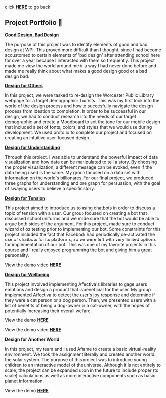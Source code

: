 click **[HERE](README.md)** to go back

## Project Portfolio 💼
**[Good Design, Bad Design](https://medium.com/@ilanazeldin/wpi-design-in-action-85e33b8efcc0 "Good Design, Bad Design")**

The purpose of this project was to identify elements of good and bad design at WPI. This proved more difficult than I thought, since I had become accustomed to certain elements of 'bad design' after attending school here for over a year because I interacted with them so frequently. This project made me view the world around me in a way I had never done before and made me really think about what makes a good design good or a bad design bad. 

**[Design for Others](https://medium.com/@ilanazeldin/designing-for-tourists-816e20fdb741 "Design for Others")**

In this project, we were tasked to re-design the Worcester Public Library webpage for a target demographic: Tourists. This was my first look into the world of the design process and how to succesfully navigate the design process from ideation to completion. In order to be successful in our design, we had to conduct research into the needs of our target demographic and create a Moodboard to set the tone for our mobile design that included a set of fonts, colors, and styles that we would use during development. We used proto.io to complete our project and focused on creating an intuitive user-focused design.

**[Design for Understanding](https://medium.com/@ilanazeldin/design-for-understanding-39975b05bcea "Design for Understanding")**

Through this project, I was able to understand the powerful impact of data visualization and how data can be manipulated to tell a story. By choosing the proper visualization, a different message can be evoked, even if the data being used is the same. My group focused on a data set with information on the world's billionares. For our final project, we produced three graphs for understanding and one graph for persuasion, with the goal of swaying users to believe a specific story. 

**[Design for Tension](https://medium.com/@michaelbosik/design-for-tension-group-13-e49fcef641b2 "Design for Tension")**

This project aimed to introduce us to using chatbots in order to discuss a topic of tension with a user. Our group focused on creating a bot that discussed school uniforms and we made sure that the bot would be able to argue both sides of the argument. For this project, made sure to conduct wizard of oz testing prior to implementing our bot. Some constraints for this project included the fact that Facebook had periodically de-activated the use of chatbots for its platforms, so we were left with very limited options for implementation of our bot. This was one of my favorite projects in this course and I really enjoyed programming the bot and giving him a great personality. 

View the demo video **[HERE](https://www.youtube.com/watch?v=3slmotxxbrQ&feature=youtu.be)**

**[Design for Wellbeing](https://medium.com/@ilanazeldin/design-for-wellbeing-7cc8d2f7a9a7 "Desing for Wellbeing")**

This project involved implementing Affectiva's libraries to gage users emotions and design a product that is beneficial for the user. My group implemented Affectiva to detect the user's joy response and determine if they were a cat person or a dog person. Then, we presented users with a list of benefits of being a dog-owner or a cat-owner, with the hopes of potentially increasing their overall welfare.

View the demo **[HERE](https://brcoll.github.io/DesignForWellbeing/)**

View the demo video **[HERE](https://www.youtube.com/watch?v=jjCbuyv5IR8)**

**Design for Another World** 

In this project, my team and I used Aframe to create a basic virtual-reality environment. We took the assignment literally and created another world: the solar system. The purpose of this project was to introduce young children to an interactive model of the universe. Although it is not entirely to scale, the project can be expanded upon in the future to include proper (to scale) calculations as well as more interactive components such as basic planet information. 

View the demo **[HERE](http://users.wpi.edu/~mbosik/AnotherWorld/)**

